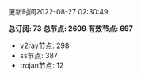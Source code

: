更新时间2022-08-27 02:30:49

**总订阅: 73**
**总节点: 2609**
**有效节点: 697**
- v2ray节点: 298
- ss节点: 387
- trojan节点: 12

